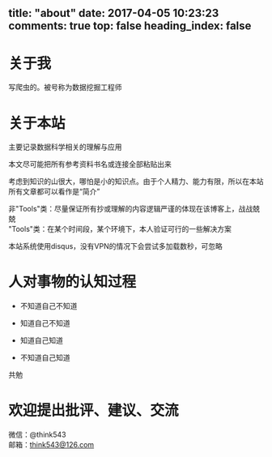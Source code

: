 title: "about"
date:  2017-04-05 10:23:23
comments: true
top: false
heading_index: false
---
# 关于我 
写爬虫的。被号称为数据挖掘工程师  

# 关于本站  

主要记录数据科学相关的理解与应用  

本文尽可能把所有参考资料书名或连接全部粘贴出来  

考虑到知识的山很大，哪怕是小的知识点。由于个人精力、能力有限，所以在本站所有文章都可以看作是“简介”  

非"Tools"类：尽量保证所有抄或理解的内容逻辑严谨的体现在该博客上，战战兢兢    
"Tools"类：在某个时间段，某个环境下，本人验证可行的一些解决方案  

本站系统使用disqus，没有VPN的情况下会尝试多加载数秒，可忽略  

# 人对事物的认知过程
>
>
* 不知道自己不知道
>
>
* 知道自己不知道
>
>
* 知道自己知道
>
>
* 不知道自己知道

共勉

# 欢迎提出批评、建议、交流

微信：@think543  
邮箱：think543@126.com  